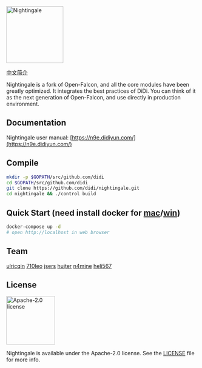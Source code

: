 <img src="https://s3-gz01.didistatic.com/n9e-pub/image/n9e-logo-bg-white.png" width="150" alt="Nightingale"/>
<br>

[中文简介](README_ZH.md)

Nightingale is a fork of Open-Falcon, and all the core modules have been greatly optimized. It integrates the best practices of DiDi. You can think of it as the next generation of Open-Falcon, and use directly in production environment.

## Documentation

Nightingale user manual: [https://n9e.didiyun.com/](https://n9e.didiyun.com/)

## Compile

```bash
mkdir -p $GOPATH/src/github.com/didi
cd $GOPATH/src/github.com/didi
git clone https://github.com/didi/nightingale.git
cd nightingale && ./control build
```

## Quick Start (need install docker for [mac](https://docs.docker.com/docker-for-mac/install/)/[win](https://docs.docker.com/docker-for-windows/install/))

```bash
docker-compose up -d
# open http://localhost in web browser
```

## Team

[ulricqin](https://github.com/ulricqin) [710leo](https://github.com/710leo) [jsers](https://github.com/jsers) [hujter](https://github.com/hujter) [n4mine](https://github.com/n4mine) [heli567](https://github.com/heli567)

## License

<img alt="Apache-2.0 license" src="https://s3-gz01.didistatic.com/n9e-pub/image/apache.jpeg" width="128">

Nightingale is available under the Apache-2.0 license. See the [LICENSE](LICENSE) file for more info.

